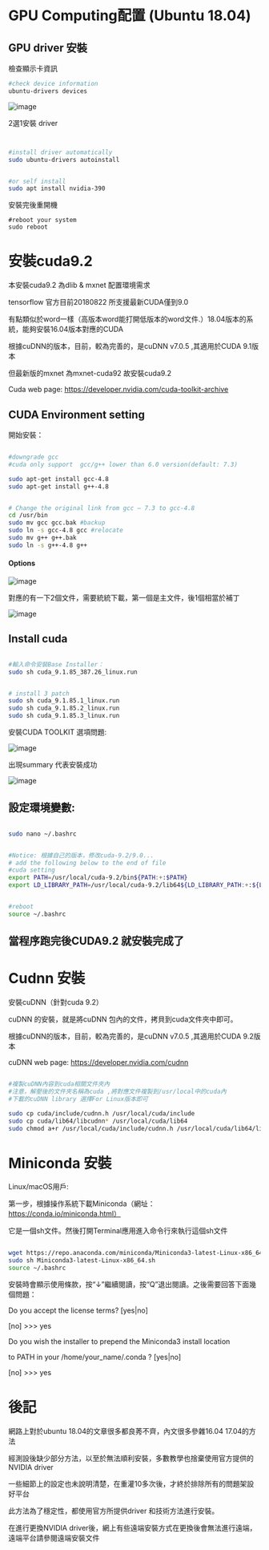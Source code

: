 



# GPU Computing配置 (Ubuntu 18.04)


## GPU driver 安裝


檢查顯示卡資訊

``` bash
#check device information
ubuntu-drivers devices
```

![image](https://github.com/rockuass1235/deep-learning/blob/master/images/gpu_device.png)

2選1安裝 driver

```bash


#install driver automatically
sudo ubuntu-drivers autoinstall


#or self install
sudo apt install nvidia-390

```

安裝完後重開機

```
#reboot your system
sudo reboot
```


# 安裝cuda9.2

本安裝cuda9.2 為dlib & mxnet 配置環境需求

tensorflow 官方目前20180822 所支援最新CUDA僅到9.0


有點類似於word一樣（高版本word能打開低版本的word文件.）18.04版本的系統，能夠安裝16.04版本對應的CUDA

根據cuDNN的版本，目前，較為完善的，是cuDNN v7.0.5 ,其適用於CUDA 9.1版本

但最新版的mxnet 為mxnet-cuda92 故安裝cuda9.2

Cuda web page: https://developer.nvidia.com/cuda-toolkit-archive



## CUDA Environment setting

開始安裝：

```bash

#downgrade gcc
#cuda only support  gcc/g++ lower than 6.0 version(default: 7.3)

sudo apt-get install gcc-4.8 
sudo apt-get install g++-4.8


# Change the original link from gcc – 7.3 to gcc-4.8
cd /usr/bin
sudo mv gcc gcc.bak #backup
sudo ln -s gcc-4.8 gcc #relocate
sudo mv g++ g++.bak 
sudo ln -s g++-4.8 g++

```

#### Options


![image](https://github.com/rockuass1235/deep-learning/blob/master/images/cuda_opt.png)

對應的有一下2個文件，需要統統下載，第一個是主文件，後1個相當於補丁

![image](https://github.com/rockuass1235/deep-learning/blob/master/images/cuda_patch.png)


## Install cuda

```bash

#輸入命令安裝Base Installer：
sudo sh cuda_9.1.85_387.26_linux.run


# install 3 patch
sudo sh cuda_9.1.85.1_linux.run 
sudo sh cuda_9.1.85.2_linux.run 
sudo sh cuda_9.1.85.3_linux.run


```

安裝CUDA TOOLKIT 選項問題:

![image](https://github.com/rockuass1235/deep-learning/blob/master/images/cuda_toolkit_opt.png)


出現summary 代表安裝成功

![image](https://github.com/rockuass1235/deep-learning/blob/master/images/cuda_summary.png)


## 設定環境變數:

```bash

sudo nano ~/.bashrc


#Notice: 根據自己的版本，修改cuda-9.2/9.0... 
# add the following below to the end of file
#cuda setting
export PATH=/usr/local/cuda-9.2/bin${PATH:+:$PATH}
export LD_LIBRARY_PATH=/usr/local/cuda-9.2/lib64${LD_LIBRARY_PATH:+:${LD_LIBRARY_PATH}}


#reboot
source ~/.bashrc

```

## 當程序跑完後CUDA9.2 就安裝完成了



# Cudnn 安裝


安裝cuDNN（針對cuda 9.2）

cuDNN 的安裝，就是將cuDNN 包內的文件，拷貝到cuda文件夾中即可。

根據cuDNN的版本，目前，較為完善的，是cuDNN v7.0.5 ,其適用於CUDA 9.2版本

cuDNN web page: https://developer.nvidia.com/cudnn


```bash

#複製cuDNN內容到cuda相關文件夾內
#注意，解壓後的文件夾名稱為cuda ,將對應文件複製到/usr/local中的cuda內
#下載的cuDNN library 選擇For Linux版本即可

sudo cp cuda/include/cudnn.h /usr/local/cuda/include
sudo cp cuda/lib64/libcudnn* /usr/local/cuda/lib64
sudo chmod a+r /usr/local/cuda/include/cudnn.h /usr/local/cuda/lib64/libcudnn*

```


# Miniconda 安裝

Linux/macOS用戶:

第一步，根據操作系統下載Miniconda（網址：https://conda.io/miniconda.html）

它是一個sh文件。然後打開Terminal應用進入命令行來執行這個sh文件


```bash

wget https://repo.anaconda.com/miniconda/Miniconda3-latest-Linux-x86_64.sh
sudo sh Miniconda3-latest-Linux-x86_64.sh
source ~/.bashrc

```

安裝時會顯示使用條款，按“↓”繼續閱讀，按“Q”退出閱讀。之後需要回答下面幾個問題：

Do you accept the license terms? [yes|no]

[no] >>> yes

Do you wish the installer to prepend the Miniconda3 install location

to PATH in your /home/your_name/.conda ? [yes|no]

[no] >>> yes



# 後記

網路上對於ubuntu 18.04的文章很多都良莠不齊，內文很多參雜16.04 17.04的方法

經測設後缺少部分方法，以至於無法順利安裝，多數教學也捨棄使用官方提供的NVIDIA driver

一些細節上的設定也未說明清楚，在重灌10多次後，才終於排除所有的問題架設好平台

此方法為了穩定性，都使用官方所提供driver 和技術方法進行安裝。


在進行更換NVIDIA driver後，網上有些遠端安裝方式在更換後會無法進行遠端，遠端平台請參閱遠端安裝文件






















